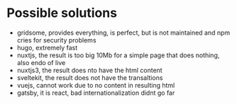 # Possible solutions

* gridsome, provides everything, is perfect, but is not maintained and npm cries for security problems
* hugo, extremely fast
* nuxtjs, the result is too big 10Mb for a simple page that does nothing, also endo of live
* nuxtjs3, the result does nto have the html content
* sveltekit, the result does not have the transaltions
* vuejs, cannot work due to no content in resulting html
* gatsby, it is react, bad internationalization didnt go far

